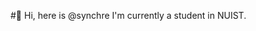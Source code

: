 #👋 Hi, here is @synchre
I'm currently a student in NUIST.
<!---
synchre/synchre is a ✨ special ✨ repository because its `README.md` (this file) appears on your GitHub profile.
You can click the Preview link to take a look at your changes.
--->
